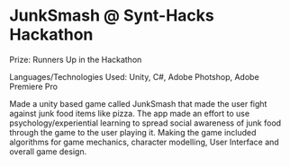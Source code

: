 # JunkSmash @ Synt-Hacks Hackathon

Prize: Runners Up in the Hackathon

Languages/Technologies Used: Unity, C#, Adobe Photshop, Adobe Premiere Pro

Made a unity based game called JunkSmash that made the user fight against junk food items like pizza. The app made an effort to use psychology/experiential learning to spread social awareness of junk food through the game to the user playing it. Making the game included algorithms for game mechanics, character modelling, User Interface and overall game design.
